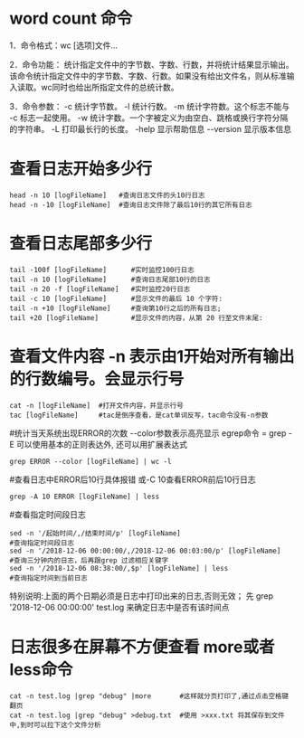 # word count 命令
1．命令格式：wc [选项]文件...

2．命令功能：
    统计指定文件中的字节数、字数、行数，并将统计结果显示输出。该命令统计指定文件中的字节数、字数、行数。如果没有给出文件名，则从标准输入读取。wc同时也给出所指定文件的总统计数。

3．命令参数：
-c 统计字节数。
-l 统计行数。
-m 统计字符数。这个标志不能与 -c 标志一起使用。
-w 统计字数。一个字被定义为由空白、跳格或换行字符分隔的字符串。
-L 打印最长行的长度。
-help 显示帮助信息
--version 显示版本信息


# 查看日志开始多少行
```shell script
head -n 10 [logFileName]   #查询日志文件的头10行日志
head -n -10 [logFileName]  #查询日志文件除了最后10行的其它所有日志
```

# 查看日志尾部多少行 
```shell script
tail -100f [logFileName]      #实时监控100行日志
tail -n 10 [logFileName]      #查询日志尾部10行的日志
tail -n 20 -f [logFileName]   #实时监控20行日志
tail -c 10 [logFileName]      #显示文件的最后 10 个字符:
tail -n +10 [logFileName]     #查询第10行之后的所有日志;
tail +20 [logFileName]        #显示文件的内容，从第 20 行至文件末尾:
```

# 查看文件内容  -n 表示由1开始对所有输出的行数编号。会显示行号
```shell script
cat -n [logFileName]  #打开文件内容，并显示行号 
tac [logFileName]     #tac是倒序查看，是cat单词反写，tac命令没有-n参数
```

#统计当天系统出现ERROR的次数  --color参数表示高亮显示    egrep命令 = grep -E 可以使用基本的正则表达外, 还可以用扩展表达式
```shell script
grep ERROR --color [logFileName] | wc -l
```

#查看日志中ERROR后10行具体报错  或-C 10查看ERROR前后10行日志
```shell script
grep -A 10 ERROR [logFileName] | less   
```

#查看指定时间段日志
```shell script
sed -n '/起始时间/,/结束时间/p' [logFileName]                            #查询指定时间段日志
sed -n '/2018-12-06 00:00:00/,/2018-12-06 00:03:00/p' [logFileName]   #查询三分钟内的日志，后再跟grep 过滤相应关键字
sed -n '/2018-12-06 08:38:00/,$p' [logFileName] | less                #查询指定时间到当前日志
```
特别说明:上面的两个日期必须是日志中打印出来的日志,否则无效；
        先 grep '2018-12-06 00:00:00' test.log 来确定日志中是否有该时间点


# 日志很多在屏幕不方便查看 more或者less命令
```shell script
cat -n test.log |grep "debug" |more       #这样就分页打印了,通过点击空格键翻页
cat -n test.log |grep "debug" >debug.txt  #使用 >xxx.txt 将其保存到文件中,到时可以拉下这个文件分析
```


